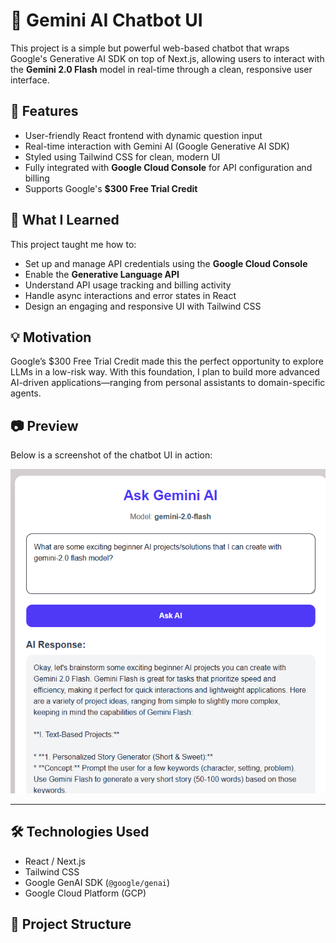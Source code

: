 # 💬 Gemini AI Chatbot UI

This project is a simple but powerful web-based chatbot that wraps Google's Generative AI SDK on top of Next.js, allowing users to interact with the **Gemini 2.0 Flash** model in real-time through a clean, responsive user interface.


## 🚀 Features

- User-friendly React frontend with dynamic question input
- Real-time interaction with Gemini AI (Google Generative AI SDK)
- Styled using Tailwind CSS for clean, modern UI
- Fully integrated with **Google Cloud Console** for API configuration and billing
- Supports Google's **$300 Free Trial Credit**

## 🧠 What I Learned

This project taught me how to:

- Set up and manage API credentials using the **Google Cloud Console**
- Enable the **Generative Language API**
- Understand API usage tracking and billing activity
- Handle async interactions and error states in React
- Design an engaging and responsive UI with Tailwind CSS

## 💡 Motivation

Google’s $300 Free Trial Credit made this the perfect opportunity to explore LLMs in a low-risk way. With this foundation, I plan to build more advanced AI-driven applications—ranging from personal assistants to domain-specific agents.

## 📷 Preview

Below is a screenshot of the chatbot UI in action:

![Chatbot UI Screenshot](./public/GeminiAIChat.PNG) 

---

## 🛠️ Technologies Used

- React / Next.js
- Tailwind CSS
- Google GenAI SDK (`@google/genai`)
- Google Cloud Platform (GCP)

## 📂 Project Structure

